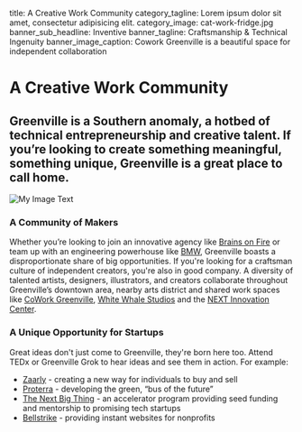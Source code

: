 title: A Creative Work Community
category_tagline: Lorem ipsum dolor sit amet, consectetur adipisicing elit.
category_image: cat-work-fridge.jpg
banner_sub_headline: Inventive
banner_tagline: Craftsmanship & Technical Ingenuity
banner_image_caption: Cowork Greenville is a beautiful space for independent collaboration

# A Creative Work Community

## Greenville is a Southern anomaly, a hotbed of technical entrepreneurship and creative talent. If you’re looking to create something meaningful, something unique, Greenville is a great place to call home.

![My Image Text](/images/article-images/CoWorkGreenville.jpg "CoWork Greenville")
### A Community of Makers

Whether you’re looking to join an innovative agency like [Brains on Fire](http://brainsonfire.com) or team up with an engineering powerhouse like [BMW](http://www.bmwusfactory.com/zentrum), Greenville boasts a disproportionate share of big opportunities. If you're looking for a craftsman culture of independent creators, you're also in good company. A diversity of talented artists, designers, illustrators, and creators collaborate throughout Greenville’s downtown area, nearby arts district and shared work spaces like [CoWork Greenville](http://coworkgreenville.com), [White Whale Studios](http://www.whitewhalestudios.com/) and the [NEXT Innovation Center](http://www.greenvillenext.com).

### A Unique Opportunity for Startups

Great ideas don't just come to Greenville, they're born here too. Attend TEDx or Greenville Grok to hear ideas and see them in action. For example: 

* [Zaarly](http://www.zaarly.com) - creating a new way for individuals to buy and sell
* [Proterra](http://proterra.com) - developing the green, “bus of the future”
* [The Next Big Thing](http://thenextbig.co) -  an accelerator program providing seed funding and mentorship to promising tech startups
* [Bellstrike](http://bellstrike.com) - providing instant websites for nonprofits